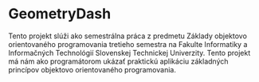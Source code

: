 # GeometryDash
Tento projekt slúži ako semestrálna práca z predmetu Základy objektovo orientovaného programovania tretieho semestra na Fakulte Informatiky a Informačných Technológií Slovenskej Technickej Univerzity. Tento projekt má nám ako programátorom ukázať praktickú aplikáciu základných princípov objektovo orientovaného programovania.
